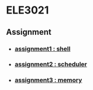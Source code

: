 # ELE3021  

## Assignment  
- ### [assignment1 : shell](./hw1-project-shell.md)  
- ### [assignment2 : scheduler](./hw2-project2-scheduler.md)  
- ### [assignment3 : memory](./hw3-project3-memory.md)  

